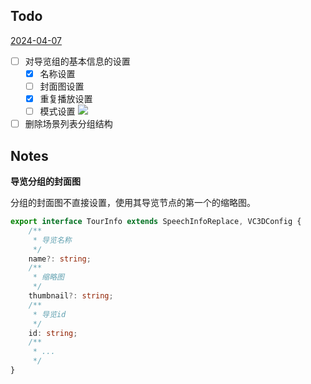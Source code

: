 ## Todo

[2024-04-07](2024-04-07.md)

- [ ] 对导览组的基本信息的设置
	- [x] 名称设置
	- [ ] 封面图设置
	- [x] 重复播放设置
	- [ ] 模式设置
![](Pasted%20image%2020240408093606.png)
- [ ] 删除场景列表分组结构

## Notes

**导览分组的封面图**

分组的封面图不直接设置，使用其导览节点的第一个的缩略图。

```ts
export interface TourInfo extends SpeechInfoReplace, VC3DConfig {
    /**
     * 导览名称
     */
    name?: string;
    /**
     * 缩略图
     */
    thumbnail?: string;
    /**
     * 导览id
     */
    id: string;
    /**
     * ...
     */
}
```
